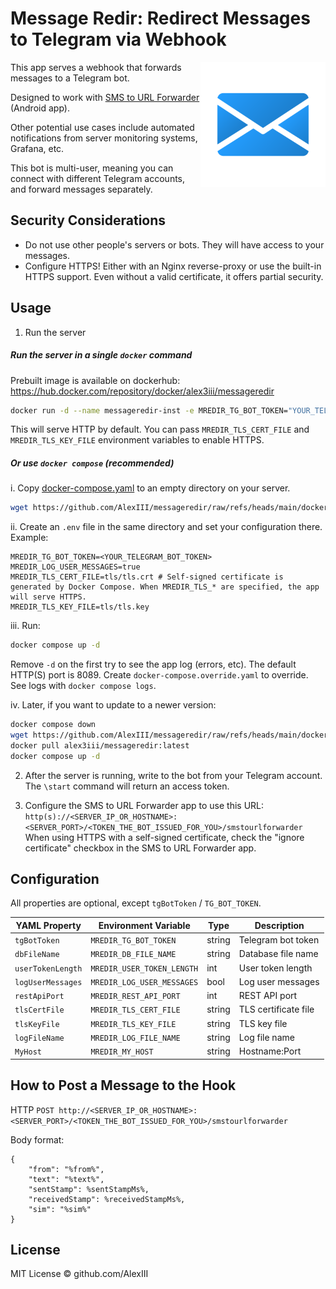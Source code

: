 # Message Redir: Redirect Messages to Telegram via Webhook
<img align="right" src="./messageredir-logo.png" width="200" />

This app serves a webhook that forwards messages to a Telegram bot.

Designed to work with [SMS to URL Forwarder](https://f-droid.org/en/packages/tech.bogomolov.incomingsmsgateway/) (Android app).

Other potential use cases include automated notifications from server monitoring systems, Grafana, etc.

This bot is multi-user, meaning you can connect with different Telegram accounts, and forward messages separately.

## Security Considerations

- Do not use other people's servers or bots. They will have access to your messages.
- Configure HTTPS! Either with an Nginx reverse-proxy or use the built-in HTTPS support. Even without a valid certificate, it offers partial security.

## Usage

1. Run the server

##### Run the server in a single `docker` command

Prebuilt image is available on dockerhub: https://hub.docker.com/repository/docker/alex3iii/messageredir

```sh
docker run -d --name messageredir-inst -e MREDIR_TG_BOT_TOKEN="YOUR_TELEGRAM_BOT_TOKEN" -v "$(pwd)/messageredir.db:/root/app/messageredir.db" -p 8089:8080 alex3iii/messageredir:latest
```

This will serve HTTP by default. You can pass `MREDIR_TLS_CERT_FILE` and `MREDIR_TLS_KEY_FILE` environment variables to enable HTTPS.

##### Or use `docker compose` (recommended)

i. Copy [docker-compose.yaml](./docker-compose.yaml) to an empty directory on your server.
  ```sh
  wget https://github.com/AlexIII/messageredir/raw/refs/heads/main/docker-compose.yaml
  ```

ii. Create an `.env` file in the same directory and set your configuration there. Example:
  ```env
  MREDIR_TG_BOT_TOKEN=<YOUR_TELEGRAM_BOT_TOKEN>
  MREDIR_LOG_USER_MESSAGES=true
  MREDIR_TLS_CERT_FILE=tls/tls.crt # Self-signed certificate is generated by Docker Compose. When MREDIR_TLS_* are specified, the app will serve HTTPS.
  MREDIR_TLS_KEY_FILE=tls/tls.key
  ```

iii. Run:
  ```sh
  docker compose up -d
  ```
  Remove `-d` on the first try to see the app log (errors, etc).
  The default HTTP(S) port is 8089. Create `docker-compose.override.yaml` to override.
  See logs with `docker compose logs`.

iv. Later, if you want to update to a newer version:
  ```sh
  docker compose down
  wget https://github.com/AlexIII/messageredir/raw/refs/heads/main/docker-compose.yaml
  docker pull alex3iii/messageredir:latest
  docker compose up -d
  ```

2. After the server is running, write to the bot from your Telegram account. The `\start` command will return an access token.

3. Configure the SMS to URL Forwarder app to use this URL:
  `http(s)://<SERVER_IP_OR_HOSTNAME>:<SERVER_PORT>/<TOKEN_THE_BOT_ISSUED_FOR_YOU>/smstourlforwarder`
  When using HTTPS with a self-signed certificate, check the "ignore certificate" checkbox in the SMS to URL Forwarder app.

## Configuration

All properties are optional, except `tgBotToken` / `TG_BOT_TOKEN`.

| YAML Property    | Environment Variable        | Type   | Description          |
|------------------|-----------------------------|--------|----------------------|
| `tgBotToken`     | `MREDIR_TG_BOT_TOKEN`       | string | Telegram bot token   |
| `dbFileName`     | `MREDIR_DB_FILE_NAME`       | string | Database file name   |
| `userTokenLength`| `MREDIR_USER_TOKEN_LENGTH`  | int    | User token length    |
| `logUserMessages`| `MREDIR_LOG_USER_MESSAGES`  | bool   | Log user messages    |
| `restApiPort`    | `MREDIR_REST_API_PORT`      | int    | REST API port        |
| `tlsCertFile`    | `MREDIR_TLS_CERT_FILE`      | string | TLS certificate file |
| `tlsKeyFile`     | `MREDIR_TLS_KEY_FILE`       | string | TLS key file         |
| `logFileName`    | `MREDIR_LOG_FILE_NAME`      | string | Log file name        |
| `MyHost`         | `MREDIR_MY_HOST`            | string | Hostname:Port        |

## How to Post a Message to the Hook

HTTP `POST http://<SERVER_IP_OR_HOSTNAME>:<SERVER_PORT>/<TOKEN_THE_BOT_ISSUED_FOR_YOU>/smstourlforwarder`

Body format:

```
{
    "from": "%from%",
    "text": "%text%",
    "sentStamp": %sentStampMs%,
    "receivedStamp": %receivedStampMs%,
    "sim": "%sim%"
}
```

## License

MIT License © github.com/AlexIII
